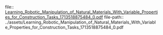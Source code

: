 file:: [Learning_Robotic_Manipulation_of_Natural_Materials_With_Variable_Properties_for_Construction_Tasks_1713518875484_0.pdf](../assets/Learning_Robotic_Manipulation_of_Natural_Materials_With_Variable_Properties_for_Construction_Tasks_1713518875484_0.pdf)
file-path:: ../assets/Learning_Robotic_Manipulation_of_Natural_Materials_With_Variable_Properties_for_Construction_Tasks_1713518875484_0.pdf
